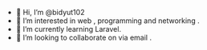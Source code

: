 - 👋 Hi, I’m @bidyut102
- 👀 I’m interested in web , programming and networking .
- 🌱 I’m currently learning Laravel.
- 💞️ I’m looking to collaborate on via email .

<!---
bidyut102/bidyut102 is a ✨ special ✨ repository because its `README.md` (this file) appears on your GitHub profile.
You can click the Preview link to take a look at your changes.
--->
